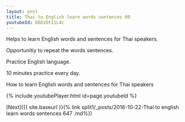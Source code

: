 ```yaml
---
layout: post
title: Thai to English learn words sentences 89 
youtubeId: D6OzDt11L4c
---
```

 
 
Helps to learn English words and sentences for Thai speakers.

Opportunitiy to repeat the words sentences. 

Practice English language. 
 
10 minutes practice every day. 
 
How to learn English words and sentences for Thai speakers 
 
{% include youtubePlayer.html id=page.youtubeId %}
 
 
[Next]({{ site.baseurl }}{% link  split1/_posts/2016-10-22-Thai to english learn words sentences 647 .md%})
 
